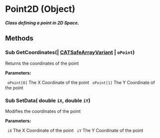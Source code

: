 # Point2D (Object)

**_Class defining a point in 2D Space._**

## Methods

### Sub **GetCoordinates**(| [CATSafeArrayVariant](../System/typedef_CATSafeArrayVariant_73843.md) | `oPoint`)

   Returns the coordinates of the point

**Parameters:**

` oPoint[0]`      The X Coordinate of the point
` oPoint[1]`      The Y Coordinate of the point

### Sub **SetData**( double  `iX`,  double  `iY`)

   Modifies the coordinates of the point

**Parameters:**

` iX`      The X Coordinate of the point
` iY`      The Y Coordinate of the point